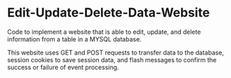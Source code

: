 # Edit-Update-Delete-Data-Website
Code to implement a website that is able to edit, update, and delete information from a table in a MYSQL database.

This website uses GET and POST requests to transfer data to the database, session cookies to save session data, and flash messages to confirm the success or failure of event processing.
